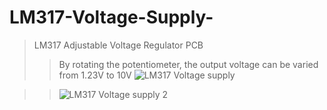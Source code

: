 # LM317-Voltage-Supply-
>LM317 Adjustable Voltage Regulator PCB
>
>> By rotating the potentiometer, the output voltage can be varied from 1.23V to 10V
>![LM317 Voltage supply](https://user-images.githubusercontent.com/72513954/95361242-1b667100-08ea-11eb-87b3-fa7c0a6ebf86.PNG)


>>![LM317 Voltage supply 2](https://user-images.githubusercontent.com/72513954/95360222-b6f6e200-08e8-11eb-9ade-0ead032e10f5.PNG)

